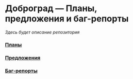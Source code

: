 # Доброград — Планы, предложения и баг-репорты

*Здесь будет описание репозитория*

### [Планы](https://github.com/octothorp-team/public-dobrograd/projects)
### [Предложения](https://github.com/octothorp-team/public-dobrograd/discussions/categories/ideas)
### [Баг-репорты](https://github.com/octothorp-team/public-dobrograd/issues)
